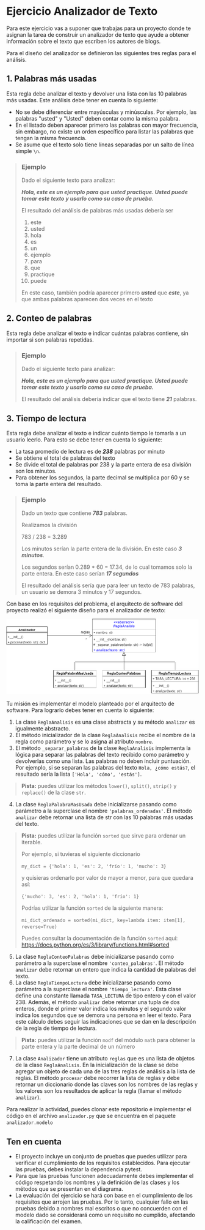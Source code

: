 # Ejercicio Analizador de Texto
Para este ejercicio vas a suponer que trabajas para un proyecto donde te asignan la
tarea de construir un analizador de texto que ayude a obtener información sobre el texto
que escriben los autores de blogs.

Para el diseño del analizador se definieron las siguientes tres reglas para el análisis.

## 1. Palabras más usadas
Esta regla debe analizar el texto y devolver una lista con las 10 palabras más usadas. Este
análisis debe tener en cuenta lo siguiente:

- No se debe diferenciar entre mayúsculas y minúsculas. Por ejemplo, las palabras "usted" y
"Usted" deben contar como la misma palabra.
- En el listado deben aparecer primero las palabras con mayor frecuencia, sin embargo, no 
existe un orden específico para listar las palabras que tengan la misma frecuencia.
- Se asume que el texto solo tiene líneas separadas por un salto de línea simple `\n`.

> ### Ejemplo
> Dado el siguiente texto para analizar:
> 
> ***Hola, este es un ejemplo para que usted practique. Usted puede tomar este texto y
> usarlo como su caso de prueba.***
> 
> El resultado del análisis de palabras más usadas debería ser
> 
> 1. este
> 2. usted
> 3. hola
> 4. es
> 5. un
> 6. ejemplo
> 7. para
> 8. que
> 9. practique
> 10. puede
> 
> En este caso, también podría aparecer primero ***usted*** que ***este***, ya
> que ambas palabras aparecen dos veces en el texto

## 2. Conteo de palabras
Esta regla debe analizar el texto e indicar cuántas palabras contiene, sin importar
si son palabras repetidas.

> ### Ejemplo
> Dado el siguiente texto para analizar:
> 
> ***Hola, este es un ejemplo para que usted practique. Usted puede tomar este texto y
> usarlo como su caso de prueba.***
> 
> El resultado del análisis debería indicar que el texto tiene ***21*** palabras.

## 3. Tiempo de lectura
Esta regla debe analizar el texto e indicar cuánto tiempo le tomaría a un usuario
leerlo. Para esto se debe tener en cuenta lo siguiente:

- La tasa promedio de lectura es de ***238*** palabras por minuto
- Se obtiene el total de palabras del texto
- Se divide el total de palabras por 238 y la parte entera de esa división son los minutos.
- Para obtener los segundos, la parte decimal se multiplica por 60 y se toma la parte entera del resultado.

> ### Ejemplo
> Dado un texto que contiene ***783*** palabras. 
> 
> Realizamos la división
> 
> 783 / 238 = 3.289
> 
> Los minutos serían la parte entera de la división. En este caso ***3 minutos***.
> 
> Los segundos serían 0.289 * 60 = 17.34, de lo cual tomamos solo la parte entera.
> En este caso serían ***17 segundos***
>
> El resultado del análisis sería que para leer un texto de 783 palabras, un usuario
> se demora 3 minutos y 17 segundos.

Con base en los requisitos del problema, el arquitecto de software del proyecto realizó el
siguiente diseño para el analizador de texto:

![Modelo de clases](./assets/diagrama_clases.png)

Tu misión es implementar el modelo planteado por el arquitecto de software. Para lograrlo
debes tener en cuenta lo siguiente:

1. La clase `ReglaAnalisis` es una clase abstracta y su método `analizar` es igualmente abstracto.
2. El método inicializador de la clase `ReglaAnalisis` recibe el nombre de la regla como parámetro y
se lo asigna al atributo `nombre`.
3. El método `_separar_palabras` de la clase `ReglaAnalisis` implementa la lógica para separar las palabras
del texto recibido como parámetro y devolverlas como una lista. Las palabras no deben incluir puntuación. Por ejemplo, 
si se separan las palabras del texto `Hola, ¿cómo estás?`, el resultado sería la lista `['Hola', 'cómo', 'estás']`.  
>**Pista:** puedes utilizar los métodos `lower()`, `split()`, `strip()` y `replace()` de la clase `str`.
4. La clase `ReglaPalabraMasUsada` debe inicializarse pasando como parámetro a la superclase el nombre 
`'palabras_ordenadas'`. El método `analizar` debe retornar una lista de str con las 10 palabras más usadas del texto.  
>**Pista:** puedes utilizar la función `sorted` que sirve para ordenar un iterable.</mark>
> 
> Por ejemplo, si tuvieras el siguiente diccionario
> 
> `my_dict = {'hola': 1, 'es': 2, 'frío': 1, 'mucho': 3}`
> 
> y quisieras ordenarlo por valor de mayor a menor, para que quedara así:
> 
> `{'mucho': 3, 'es': 2, 'hola': 1, 'frío': 1}`
> 
> Podrías utilizar la función `sorted` de la siguiente manera:
> 
> `mi_dict_ordenado = sorted(mi_dict, key=lambda item: item[1], reverse=True)`
> 
> Puedes consultar la documentación de la función `sorted` aquí:
> https://docs.python.org/es/3/library/functions.html#sorted
5. La clase `ReglaConteoPalabras` debe inicializarse pasando como parámetro a la superclase el nombre 
`'conteo_palabras'`. El método `analizar` debe retornar un entero que indica la cantidad de palabras del texto.
6. La clase `ReglaTiempoLectura` debe inicializarse pasando como parámetro a la superclase el nombre
`'tiempo_lectura'`. Esta clase define una constante llamada `TASA_LECTURA` de tipo entero y con el valor 238. Además, 
el método `analizar` debe retornar una tupla de dos enteros, donde el primer valor indica los 
minutos y el segundo valor indica los segundos que se demora una persona en leer el texto. Para este cálculo debes
seguir las indicaciones que se dan en la descripción de la regla de tiempo de lectura.
> **Pista:** puedes utilizar la función `modf` del módulo `math` para obtener la parte entera y la parte decimal 
> de un número
7. La clase `Analizador` tiene un atributo `reglas` que es una lista de objetos de la clase `ReglaAnalisis`.
En la inicialización de la clase se debe agregar un objeto de cada una de las tres reglas de análisis a la lista
de reglas. El método `procesar` debe recorrer la lista de reglas y debe retornar un diccionario donde las claves son
los nombres de las reglas y los valores son los resultados de aplicar la regla (llamar el método `analizar`).

Para realizar la actividad, puedes clonar este repositorio e implementar el código en el archivo `analizador.py` que
se encuentra en el paquete `analizador.modelo`

## Ten en cuenta

* El proyecto incluye un conjunto de pruebas que puedes utilizar para verificar el cumplimiento de los 
requisitos establecidos. Para ejecutar las pruebas, debes instalar la dependencia pytest.
* Para que las pruebas funcionen adecuadamente debes implementar el código respetando los nombres y la 
definición de las clases y los métodos que se presentan en el diagrama.
* La evaluación del ejercicio se hará con base en el cumplimiento de los requisitos que arrojen las 
pruebas. Por lo tanto, cualquier fallo en las pruebas debido a nombres mal escritos o que no concuerden
con el modelo dado se considerará como un requisito no cumplido, afectando la calificación del examen.
